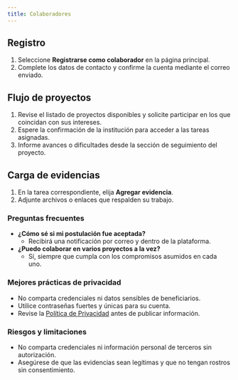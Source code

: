 ```yaml
---
title: Colaboradores
---
```


## Registro

1. Seleccione **Registrarse como colaborador** en la página principal.
2. Complete los datos de contacto y confirme la cuenta mediante el correo enviado.

<!-- ![Diagrama del flujo de registro](/img/flujo-registro.svg) -->

## Flujo de proyectos
1. Revise el listado de proyectos disponibles y solicite participar en los que coincidan con sus intereses.
2. Espere la confirmación de la institución para acceder a las tareas asignadas.
3. Informe avances o dificultades desde la sección de seguimiento del proyecto.

<!-- ![Diagrama del flujo de proyectos](/img/flujo-proyectos.svg) -->

## Carga de evidencias

1. En la tarea correspondiente, elija **Agregar evidencia**.
2. Adjunte archivos o enlaces que respalden su trabajo.

<!-- ![Diagrama del flujo de evidencias](/img/flujo-evidencias.svg) -->

### Preguntas frecuentes

- **¿Cómo sé si mi postulación fue aceptada?**
  - Recibirá una notificación por correo y dentro de la plataforma.
- **¿Puedo colaborar en varios proyectos a la vez?**
  - Sí, siempre que cumpla con los compromisos asumidos en cada uno.

### Mejores prácticas de privacidad

- No comparta credenciales ni datos sensibles de beneficiarios.
- Utilice contraseñas fuertes y únicas para su cuenta.
- Revise la [Política de Privacidad](/privacy) antes de publicar información.

### Riesgos y limitaciones
- No comparta credenciales ni información personal de terceros sin autorización.
- Asegúrese de que las evidencias sean legítimas y que no tengan rostros sin consentimiento.